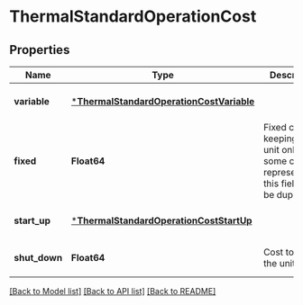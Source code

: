 # ThermalStandardOperationCost


## Properties
Name | Type | Description | Notes
------------ | ------------- | ------------- | -------------
**variable** | [***ThermalStandardOperationCostVariable**](ThermalStandardOperationCostVariable.md) |  | [default to nothing]
**fixed** | **Float64** | Fixed cost of keeping the unit online. For some cost represenations this field can be duplicative | [default to nothing]
**start_up** | [***ThermalStandardOperationCostStartUp**](ThermalStandardOperationCostStartUp.md) |  | [default to nothing]
**shut_down** | **Float64** | Cost to turn the unit off | [default to nothing]


[[Back to Model list]](../README.md#models) [[Back to API list]](../README.md#api-endpoints) [[Back to README]](../README.md)


